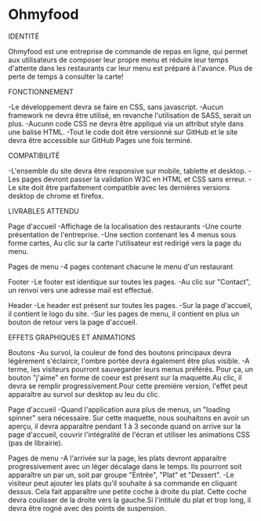 # Ohmyfood

IDENTITÉ

Ohmyfood est une entreprise de commande de repas en ligne, qui permet aux utilisateurs de composer leur propre menu et réduire leur temps d'attente dans les restaurants car leur menu est préparé à l'avance. Plus de perte de temps à consulter la carte!

FONCTIONNEMENT

-Le développement devra se faire en CSS, sans javascript.
-Aucun framework ne devra être utilisé, en revanche l'utilisation de SASS, serait un plus.
-Aucunn code CSS ne devra être appliqué via un attribut style dans une balise HTML.
-Tout le code doit être versionné sur GitHub et le site devra être accessible sur GitHub Pages une fois terminé.

COMPATIBILITÉ

-L'ensemble du site devra être responsive sur mobile, tablette et desktop.
-Les pages devront passer la validation W3C en HTML et CSS sans erreur.
-Le site doit être parfaitement compatible avec les dernières versions desktop de chrome et firefox.

LIVRABLES ATTENDU

Page d'accueil
-Affichage de la localisation des restaurants
-Une courte présentation de l'entreprise.
-Une section contenant les 4 menus sous forme cartes, Au clic sur la carte l'utilisateur est redirigé vers la page du menu.

Pages de menu
-4 pages contenant chacune le menu d'un restaurant

Footer
-Le footer est identique sur toutes les pages.
-Au clic sur "Contact", un renvoi vers une adresse mail est effectué.

Header
-Le header est présent sur toutes les pages.
-Sur la page d'accueil, il contient le logo du site.
-Sur les pages de menu, il contient en plus un bouton de retour vers la page d'accueil.

EFFETS GRAPHIQUES ET ANIMATIONS

Boutons
-Au survol, la couleur de fond des boutons principaux devra légèrement s'éclaircir, l'ombre portée devra également être plus visible.
-A terme, les visiteurs pourront sauvegarder leurs menus préférés. Pour ça, un bouton "j'aime" en forme de coeur est présent sur la maquette.Au clic, il devra se remplir progressivement.Pour cette premiére version, l'effet peut apparaître au survol sur desktop au leu du clic.

Page d'accueil
-Quand l'application aura plus de menus, un "loading spinner" sera nécessaire. Sur cette maquette, nous souhaitons en avoir un aperçu, il devra apparaître pendant 1 à 3 seconde quand on arrive sur la page d'accueil, couvrir l'intégralité de l'écran et utiliser les animations CSS (pas de librairie).

Pages de menu
-A l'arrivée sur la page, les plats devront apparaitre progressivement avec un léger décalage dans le temps. Ils pourront soit apparaître un par un, soit par groupe "Entrée", "Plat" et "Dessert".
-Le visiteur peut ajouter les plats qu'il souhaite à sa commande en cliquant dessus. Cela fait apparaître une petite coche à droite du plat. Cette coche devra coulisser de la droite vers la gauche.Si l'intitulé du plat et trop long, il devra être rogné avec des points de suspension.
